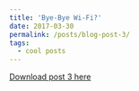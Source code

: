 ```yaml
---
title: 'Bye-Bye Wi-Fi?'
date: 2017-03-30
permalink: /posts/blog-post-3/
tags:
  - cool posts
---
```


<a href = "http://chengguo2000.github.io/files/Blog-Posts/3_-_Bye-Bye_Wi-Fi.pdf">Download post 3 here</a>